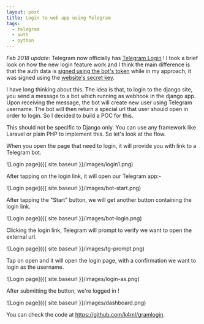 ```yaml
---
layout: post
title: Login to web app using Telegram
tags:
  - telegram
  - auth
  - python
---
```


_Feb 2018 update_: Telegram now officially has [Telegram Login](https://telegram.org/blog/login) ! I took a brief look on how the new login feature work and I think the main difference is that the auth data is [signed using the bot's token](https://gist.github.com/anonymous/6516521b1fb3b464534fbc30ea3573c2) while in my approach, it was signed using the [website's secret key](https://github.com/k4ml/gramlogin/blob/master/gramlogin/auth.py).

I have long thinking about this. The idea is that, to login to the django site, you send a message to a bot which running as webhook in the django app. Upon receiving the message, the bot will create new user using Telegram username. The bot will then return a special url that user should open in order to login. So I decided to build a POC for this.

This should not be specific to Django only. You can use any framework like Laravel or plain PHP to implement this. So let's look at the flow.

When you open the page that need to login, it will provide you with link to a Telegram bot.

![Login page]({{ site.baseurl }}/images/login1.png)

After tapping on the login link, it will open our Telegram app:-

![Login page]({{ site.baseurl }}/images/bot-start.png)

After tapping the "Start" button, we will get another button containing the login link.

![Login page]({{ site.baseurl }}/images/bot-login.png)

Clicking the login link, Telegram will prompt to verify we want to open the external url.

![Login page]({{ site.baseurl }}/images/tg-prompt.png)

Tap on open and it will open the login page, with a confirmation we want to login as the username.

![Login page]({{ site.baseurl }}/images/login-as.png)

After submitting the button, we're logged in !

![Login page]({{ site.baseurl }}/images/dashboard.png)

You can check the code at https://github.com/k4ml/gramlogin.
